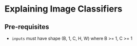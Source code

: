 # Explaining Image Classifiers

## Pre-requisites
- `inputs` must have shape (B, 1, C, H, W) where B >= 1, C >= 1
